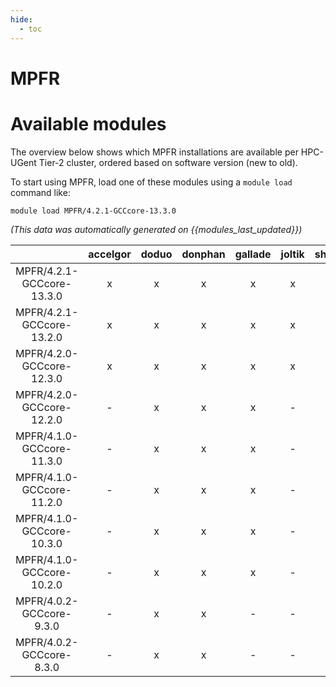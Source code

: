 ```yaml
---
hide:
  - toc
---
```


MPFR
====

# Available modules


The overview below shows which MPFR installations are available per HPC-UGent Tier-2 cluster, ordered based on software version (new to old).

To start using MPFR, load one of these modules using a `module load` command like:

```shell
module load MPFR/4.2.1-GCCcore-13.3.0
```

*(This data was automatically generated on {{modules_last_updated}})*  

| |accelgor|doduo|donphan|gallade|joltik|shinx|
| :---: | :---: | :---: | :---: | :---: | :---: | :---: |
|MPFR/4.2.1-GCCcore-13.3.0|x|x|x|x|x|x|
|MPFR/4.2.1-GCCcore-13.2.0|x|x|x|x|x|x|
|MPFR/4.2.0-GCCcore-12.3.0|x|x|x|x|x|x|
|MPFR/4.2.0-GCCcore-12.2.0|-|x|x|x|-|-|
|MPFR/4.1.0-GCCcore-11.3.0|-|x|x|x|-|x|
|MPFR/4.1.0-GCCcore-11.2.0|-|x|x|x|-|-|
|MPFR/4.1.0-GCCcore-10.3.0|-|x|x|x|-|-|
|MPFR/4.1.0-GCCcore-10.2.0|-|x|x|x|-|-|
|MPFR/4.0.2-GCCcore-9.3.0|-|x|x|-|-|-|
|MPFR/4.0.2-GCCcore-8.3.0|-|x|x|-|-|-|
